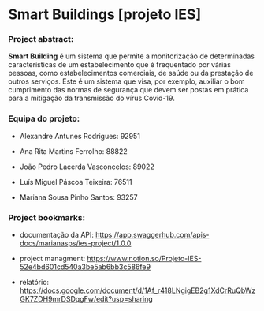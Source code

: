 # Smart Buildings [projeto IES]



### Project abstract:

**Smart Building** é um sistema que permite a monitorização de determinadas características de um estabelecimento que é frequentado por várias pessoas, como estabelecimentos comerciais, de saúde ou da prestação de outros serviços. Este é um sistema que visa, por exemplo, auxiliar o bom cumprimento das normas de segurança que devem ser postas em prática para a mitigação da transmissão do vírus Covid-19. 



### Equipa do projeto:

- Alexandre Antunes Rodrigues: 92951

- Ana Rita Martins Ferrolho: 88822

- João Pedro Lacerda Vasconcelos:  89022

- Luís Miguel Páscoa Teixeira: 76511

- Mariana Sousa Pinho Santos:  93257



### Project bookmarks:

* documentação da API: https://app.swaggerhub.com/apis-docs/marianasps/ies-project/1.0.0

* project managment: https://www.notion.so/Projeto-IES-52e4bd601cd540a3be5ab6bb3c586fe9

* relatório: https://docs.google.com/document/d/1Af_r418LNgigEB2g1XdCrRuQbWzGK7ZDH9mrDSDqgFw/edit?usp=sharing

